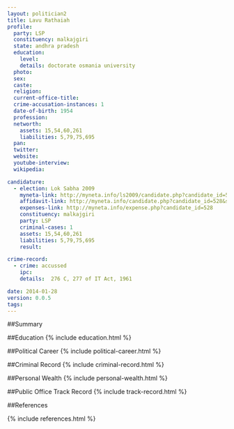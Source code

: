 ```yaml
---
layout: politician2
title: Lavu Rathaiah
profile: 
  party: LSP
  constituency: malkajgiri
  state: andhra pradesh
  education: 
    level: 
    details: doctorate osmania university
  photo: 
  sex: 
  caste: 
  religion: 
  current-office-title: 
  crime-accusation-instances: 1
  date-of-birth: 1954
  profession: 
  networth: 
    assets: 15,54,60,261
    liabilities: 5,79,75,695
  pan: 
  twitter: 
  website: 
  youtube-interview: 
  wikipedia: 

candidature: 
  - election: Lok Sabha 2009
    myneta-link: http://myneta.info/ls2009/candidate.php?candidate_id=528
    affidavit-link: http://myneta.info/candidate.php?candidate_id=528&scan=original
    expenses-link: http://myneta.info/expense.php?candidate_id=528
    constituency: malkajgiri 
    party: LSP
    criminal-cases: 1
    assets: 15,54,60,261
    liabilities: 5,79,75,695
    result:  

crime-record: 
  - crime: accussed
    ipc: 
    details:  276 C, 277 of IT Act, 1961  

date: 2014-01-28
version: 0.0.5
tags: 
---
```

##Summary


##Education
{% include education.html %}


##Political Career
{% include political-career.html %}


##Criminal Record
{% include criminal-record.html %}


##Personal Wealth
{% include personal-wealth.html %}


##Public Office Track Record
{% include track-record.html %}


##References


{% include references.html %}
